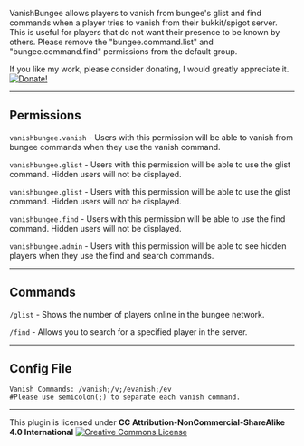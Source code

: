 VanishBungee allows players to vanish from bungee's glist and find commands when a player tries to vanish from their bukkit/spigot server. This is useful for players that do not want their presence to be known by others. Please remove the "bungee.command.list" and "bungee.command.find" permissions from the default group.

If you like my work, please consider donating, I would greatly appreciate it. [![Donate!](https://www.paypalobjects.com/en_US/i/btn/btn_donate_LG.gif)](https://www.paypal.com/cgi-bin/webscr?cmd=_donations&business=vik1395lp@gmail.com&lc=US&item_name=Spigot%20Plugins&item_number=LegitPlay.net%20Plugin%20Dev&no_note=0&currency_code=USD&bn=PP-DonationsBF:btn_donateCC_LG.gif:NonHostedGuest)

-----------
Permissions
-----------

`vanishbungee.vanish` - Users with this permission will be able to vanish from bungee commands when they use the vanish command.

`vanishbungee.glist` - Users with this permission will be able to use the glist command. Hidden users will not be displayed.

`vanishbungee.glist` - Users with this permission will be able to use the glist command. Hidden users will not be displayed.

`vanishbungee.find` - Users with this permission will be able to use the find command. Hidden users will not be displayed.

`vanishbungee.admin` - Users with this permission will be able to see hidden players when they use the find and search commands.

-----------


Commands
-----------

`/glist` - Shows the number of players online in the bungee network.

`/find` - Allows you to search for a specified player in the server.

-----------


Config File
-----------

    Vanish Commands: /vanish;/v;/evanish;/ev
    #Please use semicolon(;) to separate each vanish command.

-----------


This plugin is licensed under **CC Attribution-NonCommercial-ShareAlike 4.0 International**
[![Creative Commons License](http://i.creativecommons.org/l/by-nc-nd/3.0/88x31.png)](http://creativecommons.org/licenses/by-nc-sa/4.0/deed.en_US)
